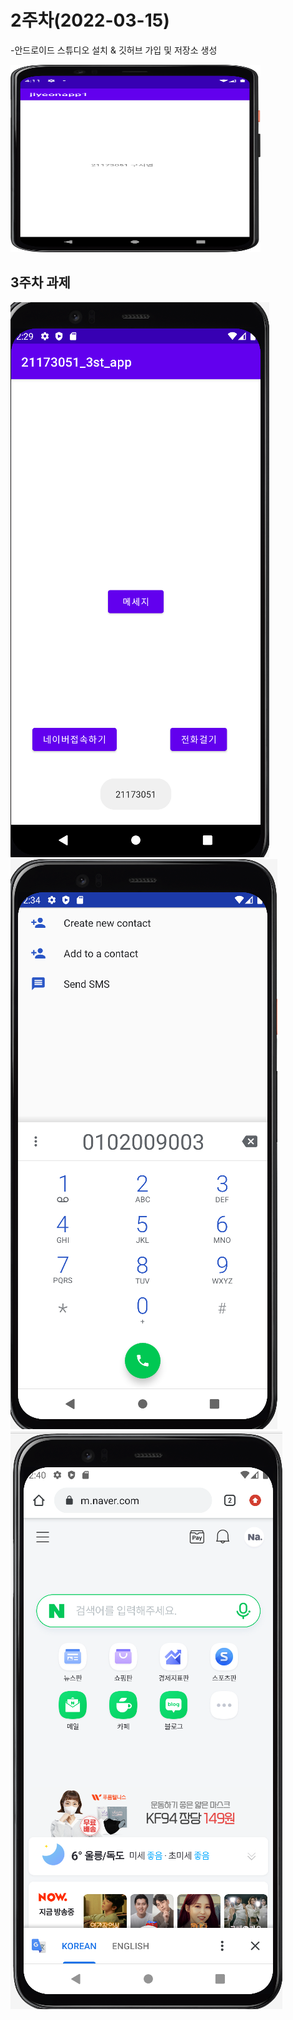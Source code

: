 # 2주차(2022-03-15)
-안드로이드 스튜디오 설치 & 깃허브 가입 및 저장소 생성

<img width="400" height="300" src="./pic/21173051_구지연.png"></img>

## 3주차 과제
<img width="" height="" src="./pic/21173051_3st_app_1.png"></img>
<img width="" height="" src="./pic/21173051_3st_app_2.png"></img>
<img width="" height="" src="./pic/21173051_3st_app_3.png"></img>
